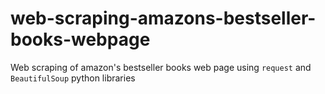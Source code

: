 # web-scraping-amazons-bestseller-books-webpage
Web scraping of amazon's bestseller books web page using `request` and `BeautifulSoup` python libraries
